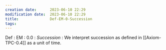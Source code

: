 ```yaml
---
creation date:		2023-06-10 22:29
modification date:	2023-06-10 22:29
title: 				Def-EM-0-Succession
tags:
---
```

Def : EM : 0.0 : $Succession$ : We interpret succession as defined in [[Axiom-TPC-0.4]] as a unit of time.